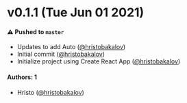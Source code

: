 # v0.1.1 (Tue Jun 01 2021)

#### ⚠️ Pushed to `master`

- Updates to add Auto ([@hristobakalov](https://github.com/hristobakalov))
- Initial commit ([@hristobakalov](https://github.com/hristobakalov))
- Initialize project using Create React App ([@hristobakalov](https://github.com/hristobakalov))

#### Authors: 1

- Hristo ([@hristobakalov](https://github.com/hristobakalov))
